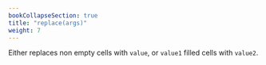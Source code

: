 ```yaml
---
bookCollapseSection: true
title: "replace(args)"
weight: 7
---
```


Either replaces non empty cells with `value`, or `value1` filled cells with `value2`.